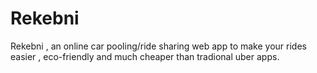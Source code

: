 # Rekebni
Rekebni , an online car pooling/ride sharing web app to make your rides easier , eco-friendly and much cheaper than tradional uber apps.
